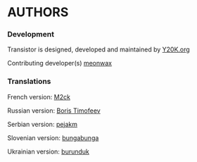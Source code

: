 AUTHORS
=======

### Development
Transistor is designed, developed and maintained by [Y20K.org](http://www.y20k.org/)

Contributing developer(s)
[meonwax](https://github.com/meonwax) 

### Translations
French version:  [M2ck](https://github.com/M2ck)

Russian version: [Boris Timofeev](https://github.com/btimofeev)

Serbian version: [pejakm](https://github.com/pejakm)

Slovenian version: [bungabunga](https://github.com/bungabunga)

Ukrainian version: [burunduk](https://github.com/burunduk) 
